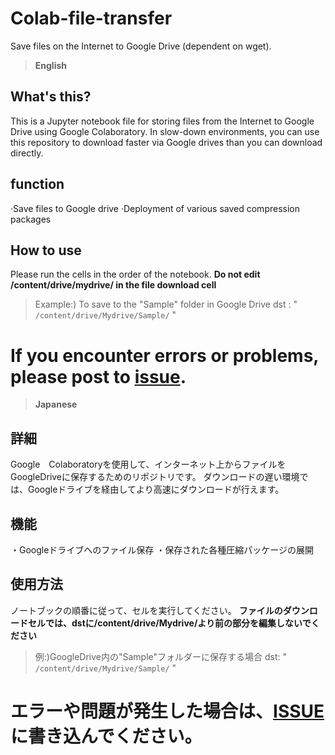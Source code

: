 # Colab-file-transfer
Save files on the Internet to Google Drive (dependent on wget).
>**English**
## What's this?
This is a Jupyter notebook file for storing files from the Internet to Google Drive using Google Colaboratory.
In slow-down environments, you can use this repository to download faster via Google drives than you can download directly.
## function
·Save files to Google drive
·Deployment of various saved compression packages
## How to use
Please run the cells in the order of the notebook.
**Do not edit /content/drive/mydrive/ in the file download cell**
> Example:) To save to the "Sample" folder in Google Drive
dst : " `/content/drive/Mydrive/Sample/`  "
# If you encounter errors or problems, please post to [issue](https://github.com/krtn0828/Colab-file-transfer/issues).

>**Japanese**
## 詳細
Google　Colaboratoryを使用して、インターネット上からファイルをGoogleDriveに保存するためのリポジトリです。
ダウンロードの遅い環境では、Googleドライブを経由してより高速にダウンロードが行えます。
## 機能
・Googleドライブへのファイル保存
・保存された各種圧縮パッケージの展開
## 使用方法
ノートブックの順番に従って、セルを実行してください。
**ファイルのダウンロードセルでは、dstに/content/drive/Mydrive/より前の部分を編集しないでください**
> 例:)GoogleDrive内の"Sample"フォルダーに保存する場合
dst: "  `/content/drive/Mydrive/Sample/`  "
# エラーや問題が発生した場合は、[ISSUE](https://github.com/krtn0828/Colab-file-transfer/issues)に書き込んでください。
